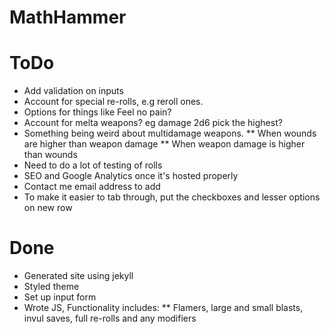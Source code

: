 # MathHammer

# ToDo
* Add validation on inputs
* Account for special re-rolls, e.g reroll ones.
* Options for things like Feel no pain?
* Account for melta weapons? eg damage 2d6 pick the highest? 
* Something being weird about multidamage weapons.
** When wounds are higher than weapon damage
** When weapon damage is higher than wounds
* Need to do a lot of testing of rolls
* SEO and Google Analytics once it's hosted properly
* Contact me email address to add
* To make it easier to tab through, put the checkboxes and lesser options on new row

# Done
* Generated site using jekyll
* Styled theme
* Set up input form
* Wrote JS, Functionality includes:
** Flamers, large and small blasts, invul saves, full re-rolls and any modifiers

